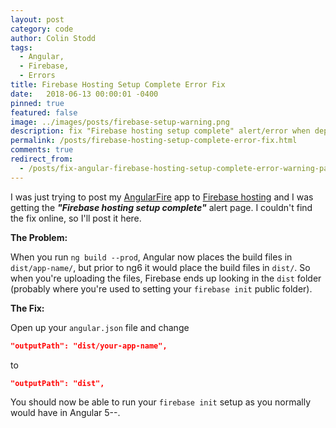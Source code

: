 ```yaml
---
layout: post
category: code
author: Colin Stodd
tags:
  - Angular,
  - Firebase,
  - Errors
title: Firebase Hosting Setup Complete Error Fix
date:   2018-06-13 00:00:01 -0400
pinned: true
featured: false
image: ../images/posts/firebase-setup-warning.png
description: fix "Firebase hosting setup complete" alert/error when deploying Angular 6 app to firebase hosting.
permalink: /posts/firebase-hosting-setup-complete-error-fix.html
comments: true
redirect_from:
  - /posts/fix-angular-firebase-hosting-setup-complete-error-warning-page/
---
```


I was just trying to post my <a href="https://github.com/angular/angularfire2" target="_blank" rel="noopener">AngularFire</a> app to <a href="https://firebase.google.com/" target="_blank" rel="noopener">Firebase hosting</a> and I was getting the ***"Firebase hosting setup complete"*** alert page. I couldn't find the fix online, so I'll post it here.

**The Problem:**

When you run `ng build --prod`, Angular now places the build files in `dist/app-name/`, but prior to ng6 it would place the build files in `dist/`. So when you're uploading the files, Firebase ends up looking in the `dist` folder (probably where you're used to setting your `firebase init` public folder).

**The Fix:**

Open up your `angular.json` file and change

```json
"outputPath": "dist/your-app-name",
```

to

```json
"outputPath": "dist",
```

You should now be able to run your `firebase init` setup as you normally would have in Angular 5--.
